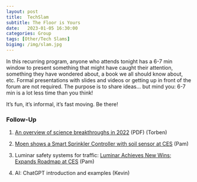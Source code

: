 ```yaml
---
layout: post
title:  TechSlam
subtitle: The Floor is Yours
date:   2023-01-05 16:30:00
categories: Group
tags: [Other/Tech Slams]
bigimg: /img/slam.jpg
---
```

In this recurring program, anyone who attends tonight has a 6-7 min window to present something that might have caught their attention, something they have wondered about, a book we all should know about, etc. Formal presentations with slides and videos or getting up in front of the forum are not required. The purpose is to share ideas... but mind you: 6-7 min is a lot less time than you think!

It’s fun, it’s informal, it’s fast moving. Be there!

### Follow-Up

1. [An overview of science breakthroughs in 2022](/assets/present/2023/2023-01-05/tech_slam.pdf) (PDF) (Torben)

2. [Moen shows a Smart Sprinkler Controller with soil sensor at CES](https://www.msn.com/en-us/news/technology/moen-shows-a-smart-sprinkler-controller-with-soil-sensor-at-ces/ar-AA15WiDO) (Pam)

3. Luminar safety systems for traffic: 
[Luminar Achieves New Wins; Expands Roadmap at CES](https://finance.yahoo.com/news/luminar-achieves-wins-expands-roadmap-220000298.html?guccounter=1) (Pam)

4. AI: ChatGPT introduction and examples (Kevin)
